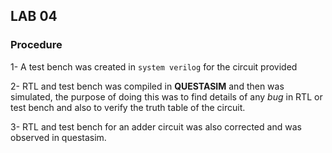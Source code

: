 ## LAB 04

### Procedure

1- A test bench was created in `system verilog` for the circuit provided

2- RTL and test bench was compiled in **QUESTASIM** and then was simulated, the purpose of doing this was to find details of any *bug* in RTL or test bench and also to verify the truth table of the circuit.

3- RTL and test bench for an adder circuit was also corrected and was observed in questasim.